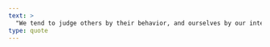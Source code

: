 ```yaml
---
text: >
  "We tend to judge others by their behavior, and ourselves by our intentions." - Unknown
type: quote
---
```

